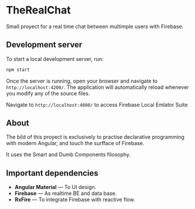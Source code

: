 # TheRealChat

Small proyect for a real time chat between multimple users with Firebase.

## Development server

To start a local development server, run:

```bash
npm start
```

Once the server is running, open your browser and navigate to `http://localhost:4200/`. The application will automatically reload whenever you modify any of the source files.

Navigate to `http://localhost:4000/` to access Firebase Local Emlator Suite

## About

The bild of this proyect is exclusively to practise declarative programming with modern Angular, and touch the surfface of Firebase. 

It uses the Smart and Dumb Components filosophy.

## Important dependencies
- **Angular Material** — To UI design.  
- **Firebase** — As realtime BE and data base.  
- **RxFire** — To integrate Firebase with reactive flow.
